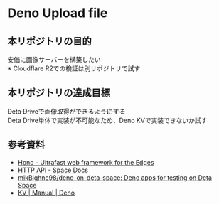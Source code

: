 # Deno Upload file

## 本リポジトリの目的
安価に画像サーバーを構築したい  
※ Cloudflare R2での検証は別リポジトリで試す

## 本リポジトリの達成目標
~~Deta Driveで画像取得ができるようにする~~  
Deta Drive単体で実装が不可能なため、Deno KVで実装できないか試す

## 参考資料
- [Hono - Ultrafast web framework for the Edges](https://hono.dev/)
- [HTTP API - Space Docs](https://deta.space/docs/en/reference/drive/HTTP)
- [mikBighne98/deno-on-deta-space: Deno apps for testing on Deta Space](https://github.com/mikBighne98/deno-on-deta-space)
- [KV | Manual | Deno](https://deno.com/manual@v1.34.0/runtime/kv)
